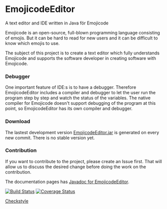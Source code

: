 # EmojicodeEditor
A text editor and IDE written in Java för Emojicode

Emojicode is an open-source, full-blown programming language consisting of emojis.
But it can be hard to read for new users and it can be difficult to know which
emojis to use.

The subject of this project is to create a text editor which fully understands
Emojicode and supports the software developer in creating software with Emojicode.

### Debugger
One important feature of IDE:s is to have a debugger. Therefore EmojicodeEditor
includes a compiler and debugger to let the user run the program step by step
and watch the status of the variables. The native compiler for Emojicode doesn't
support debugging of the program at this point, so EmojicodeEditor has its own
compiler and debugger.

### Download
The lastest development version [EmojicodeEditor.jar](https://danielb987.github.io/EmojicodeEditor/distribution/EmojicodeEditor.jar)
is generated on every new commit. There is no stable version yet.

### Contribution
If you want to contribute to the project, please create an Issue first. That will
allow us to discuss the desired change before doing the work on the contribution.

The documentation pages has [Javadoc for EmojicodeEditor](https://danielb987.github.io/EmojicodeEditor/javadoc/).

[![Build Status](https://travis-ci.org/danielb987/EmojicodeEditor.svg?branch=master)](https://travis-ci.org/danielb987/EmojicodeEditor) [![Coverage Status](https://coveralls.io/repos/github/danielb987/EmojicodeEditor/badge.svg?branch=master)](https://coveralls.io/github/danielb987/EmojicodeEditor?branch=master)

[Checkstyle](https://danielb987.github.io/EmojicodeEditor/checkstyle/checkstyle_errors.xml)
